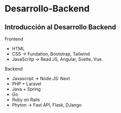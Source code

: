 # Desarrollo-Backend
Introducción al Desarrollo Backend
----
Frontend
  - HTML
  - CSS -> Fundation, Bootstrap, Tailwind
  - JavaScritp -> Read.JS, Angular, Svelte, Vue.

Backend
  - Javascript -> Node.JS:  Next
  - PHP + Laravel
  - Java + Spring
  - Go
  - Ruby on Rails
  - Phyton -> Fast API, Flask, DJango
